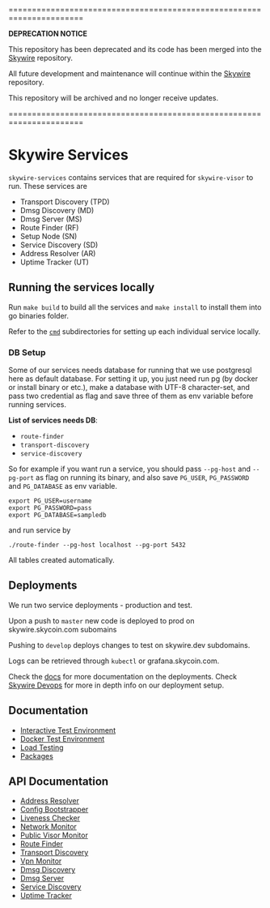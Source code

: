 ======================================================================

**DEPRECATION NOTICE**

This repository has been deprecated and its code has been merged into the [Skywire](https://github.com/skycoin/skywire) repository.

All future development and maintenance will continue within the [Skywire](https://github.com/skycoin/skywire) repository.

This repository will be archived and no longer receive updates.

======================================================================

# Skywire Services

`skywire-services` contains services that are required for `skywire-visor` to run. These services are

- Transport Discovery (TPD)
- Dmsg Discovery (MD)
- Dmsg Server (MS)
- Route Finder (RF)
- Setup Node (SN)
- Service Discovery (SD)
- Address Resolver (AR)
- Uptime Tracker (UT)

## Running the services locally

Run `make build` to build all the services and `make install` to install them into go binaries folder.

Refer to the [`cmd`](cmd) subdirectories for setting up each individual service locally.

### DB Setup
Some of our services needs database for running that we use postgresql here as default database. For setting it up, you just need run pg (by docker or install binary or etc.), make a database with UTF-8 character-set, and pass two credential as flag and save three of them as env variable before running services.

**List of services needs DB**:
- `route-finder`
- `transport-discovery`
- `service-discovery`

So for example if you want run a service, you should pass `--pg-host` and `--pg-port` as flag on running its binary, and also save `PG_USER`, `PG_PASSWORD` and `PG_DATABASE` as env variable.
```
export PG_USER=username
export PG_PASSWORD=pass
export PG_DATABASE=sampledb
```
and run service by

```
./route-finder --pg-host localhost --pg-port 5432
```

All tables created automatically.

## Deployments

We run two service deployments - production and test.

Upon a push to `master` new code is deployed to prod on skywire.skycoin.com subomains

Pushing to `develop` deploys changes to test on skywire.dev subdomains.

Logs can be retrieved through `kubectl` or grafana.skycoin.com.

Check the [docs](docs/Deployments.md) for more documentation on the deployments. Check [Skywire Devops](https://github.com/skycoin/skywire-devops) for more in depth info on our deployment setup.

## Documentation

- [Interactive Test Environment](docs/InteractiveEnvironments.md)
- [Docker Test Environment](docs/DockerEnvironment.md)
- [Load Testing](docs/LoadTesting.md)
- [Packages](docs/Packages.md)

## API Documentation

- [Address Resolver](cmd/address-resolver/README.md)
- [Config Bootstrapper](cmd/config-bootstrapper/README.md)
- [Liveness Checker](cmd/liveness-checker/README.md)
- [Network Monitor](cmd/network-monitor/README.md)
- [Public Visor Monitor](cmd/public-visor-monitor/README.md)
- [Route Finder](cmd/route-finder/README.md)
- [Transport Discovery](cmd/transport-discovery/README.md)
- [Vpn Monitor](cmd/vpn-monitor/README.md)
- [Dmsg Discovery](https://github.com/skycoin/dmsg/blob/develop/cmd/dmsg-discovery/README.md)
- [Dmsg Server](https://github.com/skycoin/dmsg/blob/develop/cmd/dmsg-server/README.md)
- [Service Discovery](https://github.com/skycoin/skycoin-service-discovery/blob/master/README.md#http-api)
- [Uptime Tracker](cmd/uptime-tracker/README.md)
